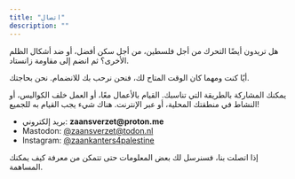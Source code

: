 ```yaml
---
title: "اتصال"
description: ""
---
```


هل تريدون أيضًا التحرك من أجل فلسطين، من أجل سكن أفضل، أو ضد أشكال الظلم الأخرى؟ ثم انضم إلى مقاومة زانستاد.

أيًا كنت ومهما كان الوقت المتاح لك، فنحن نرحب بك للانضمام. نحن بحاجتك.

يمكنك المشاركة بالطريقة التي تناسبك. القيام بالأعمال معًا، أو العمل خلف الكواليس، أو النشاط في منطقتك المحلية، أو عبر الإنترنت. هناك شيء يجب القيام به للجميع!

- بريد إلكتروني: **zaans<!---->verzet<!-- -->@<!---->prot<!-- -->on<!-- -->.me**
- Mastodon: [@zaansverzet@todon.nl](https://todon.nl/@zaansverzet)
- Instagram: [@zaankanters4palestine](https://www.instagram.com/zaankanters4palestine/)

إذا اتصلت بنا، فسنرسل لك بعض المعلومات حتى تتمكن من معرفة كيف يمكنك المساهمة.